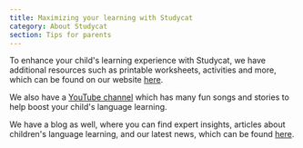 ```yaml
---
title: Maximizing your learning with Studycat
category: About Studycat
section: Tips for parents
---
```

To enhance your child's learning experience with Studycat, we have additional resources such as printable worksheets, activities and more, which can be found on our website [here](https://studycat.com/learn/).

We also have a [YouTube channel](https://www.youtube.com/@learnwithstudycat) which has many fun songs and stories to help boost your child's language learning.

We have a blog as well, where you can find expert insights, articles about children's language learning, and our latest news, which can be found [here](https://studycat.com/blog/).